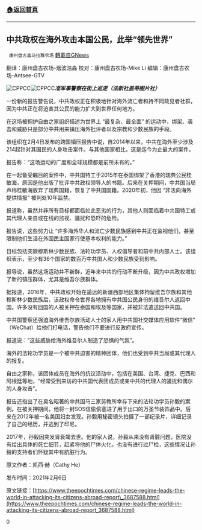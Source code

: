 ###  [:house:返回首頁](https://github.com/ourhimalayas/txt)
---

## 中共政权在海外攻击本国公民，此举“领先世界”
` 康州盘古喜马拉雅农场` [轉載自GNews](https://gnews.org/zh-hans/894223/)

翻译：康州盘古农场-烟波浩淼
校对：康州盘古农场-Mike Li
编辑：康州盘古农场-Antsee-GTV

![CPPCC]()![CPPCC](https://gnews.org/wp-content/uploads/2021/02/Screen-Shot-2021-02-09-at-14.24.51.png)***准军事警察在街上巡逻（法新社盖蒂图片社）***

一份新的报告警告说，中共政权正在积极地针对海外流亡者和持不同政见者社群，因为中共正在将迫害其公民的能力扩大到世界任何地方。

在这场被拥护自由之家组织描述为世界上 “最复杂、最全面” 的运动中，绑架、袭击和威胁只是部分中共用来镇压海外批评者以及宗教和少数民族的手段。

该组织在2月4日发布的跨国镇压报告中说，自2014年以来，中共在海外至少涉及214起针对其国民的人身攻击案件。与其他国家相比，这是迄今为止最大的案件。

报告称：“这场运动的广度和全球规模都是前所未有的。”

在一起备受瞩目的案件中，中共国特工于2015年在泰国绑架了香港的瑞典公民桂敏海，原因是他出版了批评中共政权领导人的书籍。后来在关押期间，中共国当局声称桂敏海放弃了瑞典国籍，恢复了中共国国籍。2020年初，他因 “非法向海外提供情报” 被判处10年监禁。

报道称，虽然并非所有目标都面临如此恶劣的行为，其他人则面临着中共国特工或其代理人亲自或在线的监视、骚扰和恐吓的危险。

报告说，这些努力让 “许多海外华人和流亡少数民族感到中共正在监视他们，甚至限制他们生活在外国民主国家行使基本权利的能力。”

目标包括突厥穆斯林少数民族、法轮功学员、人权倡导者和前中共内部人士。该组织表示，至少有36个国家的数百万中共国人和少数民族受到影响。

报导说，虽然这场运动并不新鲜，近年来中共的行动不断升级，因为中共政权增加了新的镇压群体，尤其是维吾尔族群体。

据报道，2016年，中共政权开始在遥远的新疆西部地区集体拘留维吾尔族和其他穆斯林少数民族后，该政权命令世界各地拥有中共国公民身份的维吾尔人返回中国。许多没有回国的人被关押在泰国和埃及等国家，并被非法遣送回中共国。

中共国警察还强迫海外维吾尔族活动人士的家人用中共国社交媒体应用软件“微信” （WeChat）给他们打电话，警告他们不要进行反政府宣传。

报道说：”这些威胁给海外维吾尔人制造了恐惧的气氛”。

海外的法轮功学员是一个被中共迫害的精神团体，他们也受到中共当局或其代理人的报复。

自由之家称，该团体成员在海外的抗议活动中，包括在美国、台湾、捷克、巴西和阿根廷等地，“经常受到来访的中共国代表团成员或亲中共的代理人的骚扰和偶尔的人身攻击”。

报告还指出了在臭名昭著的中共国马三家劳教所幸存下来的法轮功学员孙毅的案例。在被关押期间，他将一封SOS信偷偷塞进了用于出口的万圣节装饰品中。后来在2012年被一名美国妇女发现。孙毅用秘密镜头拍摄了一部纪录片，详细记录了自己的经历，并逃到了印尼。

2017年，孙毅因突发肾衰竭去世。他的家人说，孙毅从来没有肾脏问题，医院没有给出具体的死亡细节，赶紧将他的尸体火化，也没有进行过尸检，这些情况让孙毅的支持者们怀疑其中有肮脏行为。

原文作者：凯西·赫（Cathy He）

发布时间：2021年2月6日

原文链接：[https://www.theepochtimes.com/chinese-regime-leads-the-world-in-attacking-its-citizens-abroad-report\_3687588.html](https://www.theepochtimes.com/chinese-regime-leads-the-world-in-attacking-its-citizens-abroad-report_3687588.html)

0
